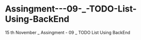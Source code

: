 # Assingment---09-_-TODO-List-Using-BackEnd
15 th November _ Assingment - 09 _ TODO List Using BackEnd
